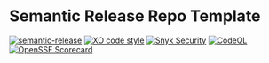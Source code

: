 # Semantic Release Repo Template
[![semantic-release](https://img.shields.io/badge/%20%20%F0%9F%93%A6%F0%9F%9A%80-semantic--release-e10079.svg)](https://github.com/semantic-release/semantic-release)
[![XO code style](https://shields.io/badge/code_style-5ed9c7?logo=xo&labelColor=gray)](https://github.com/xojs/xo)
[![Snyk Security](https://img.shields.io/github/actions/workflow/status/tomerh2001/semantic-release-repo-template/snyk-security.yml?branch=main&style=flat-square)](https://github.com/tomerh2001/semantic-release-repo-template/actions/workflows/snyk-security.yml)
[![CodeQL](https://img.shields.io/github/actions/workflow/status/tomerh2001/semantic-release-repo-template/codeql.yml?branch=main&style=flat-square&color=blue)](https://github.com/tomerh2001/semantic-release-repo-template/actions/workflows/codeql.yml)
[![OpenSSF Scorecard](https://api.securityscorecards.dev/projects/github.com/tomerh2001/semantic-release-repo-template/badge?style=flat-square)](https://securityscorecards.dev/viewer/?uri=github.com/tomerh2001/semantic-release-repo-template)
